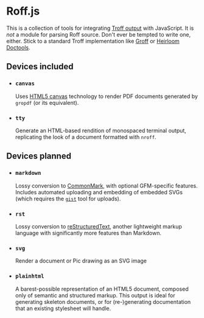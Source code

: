 Roff.js
=======

This is a collection of tools for integrating [Troff output](https://linux.die.net/man/7/ditroff) with JavaScript.
It is *not* a module for parsing Roff source. Don't ever be tempted to write one, either.
Stick to a standard Troff implementation like
[Groff](https://www.gnu.org/software/groff/) or
[Heirloom Doctools](http://n-t-roff.github.io/heirloom/doctools.html).


Devices included
----------------
*	### `canvas`
	Uses [HTML5 canvas](https://developer.mozilla.org/en-US/docs/Web/API/CanvasRenderingContext2D)
	technology to render PDF documents generated by `gropdf` (or its equivalent).

*	### `tty`
	Generate an HTML-based rendition of monospaced terminal output,
	replicating the look of a document formatted with `nroff`.


Devices planned
---------------
*	### `markdown`
	Lossy conversion to [CommonMark](http://commonmark.org/), with optional GFM-specific features.
	Includes automated uploading and embedding of embedded SVGs (which
	requires the [`gist`](https://github.com/defunkt/gist) tool for uploads).

*	### `rst`
	Lossy conversion to [reStructuredText](http://docutils.sourceforge.net/rst.html),
	another lightweight markup language with significantly more features than Markdown.

*	### `svg`
	Render a document or Pic drawing as an SVG image

*	### `plainhtml`
	A barest-possible representation of an HTML5 document, composed only of semantic and
	structured markup. This output is ideal for generating skeleton documents,
	or for (re-)generating documentation that an existing stylesheet will handle.
